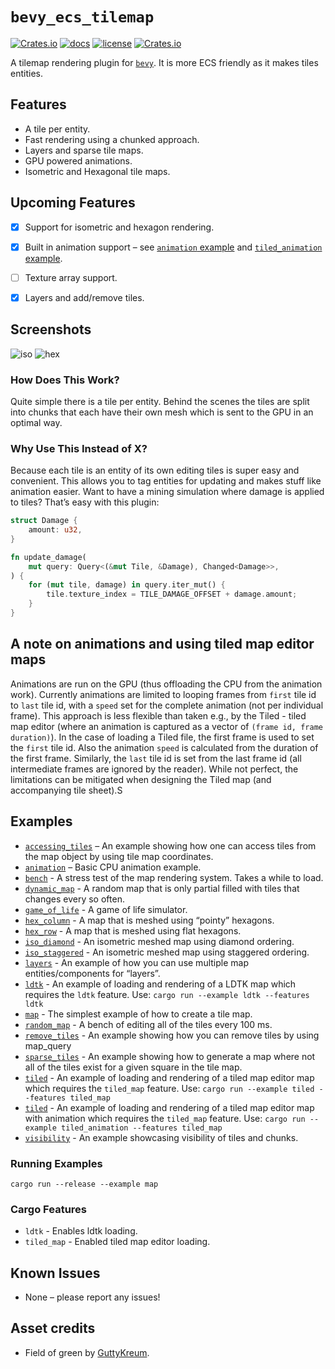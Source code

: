 # `bevy_ecs_tilemap`

[![Crates.io](https://img.shields.io/crates/v/bevy_ecs_tilemap)](https://crates.io/crates/bevy_ecs_tilemap)
[![docs](https://docs.rs/bevy_ecs_tilemap/badge.svg)](https://docs.rs/bevy_ecs_tilemap/)
[![license](https://img.shields.io/badge/license-MIT-blue.svg)](https://github.com/StarArawn/bevy_ecs_tilemap/blob/main/LICENSE)
[![Crates.io](https://img.shields.io/crates/d/bevy_ecs_tilemap)](https://crates.io/crates/bevy_ecs_tilemap)

A tilemap rendering plugin for [`bevy`](https://bevyengine.org/). It is more ECS friendly as it makes tiles entities.

## Features
 - A tile per entity.
 - Fast rendering using a chunked approach.
 - Layers and sparse tile maps.
 - GPU powered animations.
 - Isometric and Hexagonal tile maps.

## Upcoming Features
 - [x] Support for isometric and hexagon rendering.
 - [x] Built in animation support  – see [`animation` example](examples/animation.rs) and [`tiled_animation` example](examples/tiled_animation.rs).
 - [ ] Texture array support.
 - [x] Layers and add/remove tiles.


## Screenshots
![iso](screenshots/iso.png)
![hex](screenshots/hex.png)

### How Does This Work?
Quite simple there is a tile per entity. Behind the scenes the tiles are split into chunks that each have their own mesh which is sent to the GPU in an optimal way.

### Why Use This Instead of X?
Because each tile is an entity of its own editing tiles is super easy and convenient. This allows you to tag entities for updating and makes stuff like animation easier. Want to have a mining simulation where damage is applied to tiles? That’s easy with this plugin:

```rust
struct Damage {
    amount: u32,
}

fn update_damage(
    mut query: Query<(&mut Tile, &Damage), Changed<Damage>>,
) {
    for (mut tile, damage) in query.iter_mut() {
        tile.texture_index = TILE_DAMAGE_OFFSET + damage.amount;
    }
}
```

## A note on animations and using tiled map editor maps

Animations are run on the GPU (thus offloading the CPU from the animation work). Currently animations are limited to looping frames from `first` tile id to `last` tile id, with a `speed` set for the complete animation (not per individual frame). This approach is less flexible than taken e.g., by the Tiled - tiled map editor (where an animation is captured as a vector of `(frame id, frame duration)`). In the case of loading a Tiled file, the first frame is used to set the `first` tile id. Also the animation `speed` is calculated from the duration of the first frame. Similarly, the `last` tile id is set from the last frame id (all intermediate frames are ignored by the reader). While not perfect, the limitations can be mitigated when designing the Tiled map (and accompanying tile sheet).S

## Examples
 - [`accessing_tiles`](examples/accessing_tiles.rs) – An example showing how one can access tiles from the map object by using tile map coordinates.
 - [`animation`](examples/animation.rs) – Basic CPU animation example.
 - [`bench`](examples/bench.rs) - A stress test of the map rendering system. Takes a while to load.
 - [`dynamic_map`](examples/dynamic_map.rs) - A random map that is only partial filled with tiles that changes every so often.
 - [`game_of_life`](examples/game_of_life.rs) - A game of life simulator.
 - [`hex_column`](examples/hex_column.rs) - A map that is meshed using “pointy” hexagons.
 - [`hex_row`](examples/hex_row.rs) - A map that is meshed using flat hexagons.
 - [`iso_diamond`](examples/iso_diamond.rs) - An isometric meshed map using diamond ordering.
 - [`iso_staggered`](examples/iso_staggered.rs) - An isometric meshed map using staggered ordering.
 - [`layers`](examples/layers.rs) - An example of how you can use multiple map entities/components for “layers”.
 - [`ldtk`](examples/ldtk.rs) - An example of loading and rendering of a LDTK map which requires the `ldtk` feature. Use: `cargo run --example ldtk --features ldtk`
 - [`map`](examples/map.rs) - The simplest example of how to create a tile map.
 - [`random_map`](examples/random_map.rs) - A bench of editing all of the tiles every 100 ms.
 - [`remove_tiles`](examples/remove_tiles.rs) - An example showing how you can remove tiles by using map_query
 - [`sparse_tiles`](examples/sparse_tiles.rs) - An example showing how to generate a map where not all of the tiles exist for a given square in the tile map.
 - [`tiled`](examples/tiled.rs) - An example of loading and rendering of a tiled map editor map which requires the `tiled_map` feature. Use: `cargo run --example tiled --features tiled_map`
 - [`tiled`](examples/tiled_animation.rs) - An example of loading and rendering of a tiled map editor map with animation which requires the `tiled_map` feature. Use: `cargo run --example tiled_animation --features tiled_map`
 - [`visibility`](examples/visibility.rs) - An example showcasing visibility of tiles and chunks.

### Running Examples

```
cargo run --release --example map
```

### Cargo Features
- `ldtk` - Enables ldtk loading.
- `tiled_map` - Enabled tiled map editor loading.

## Known Issues
 - None – please report any issues!

## Asset credits
 - Field of green by [GuttyKreum](https://guttykreum.itch.io/).

